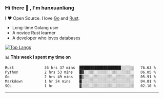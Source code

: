 ### Hi there 👋 , I'm hanxuanliang

<!--
**hanxuanliang/hanxuanliang** is a ✨ _special_ ✨ repository because its `README.md` (this file) appears on your GitHub profile.

Here are some ideas to get you started:

- 🔭 I’m currently working on ...
- 🌱 I’m currently learning ...
- 👯 I’m looking to collaborate on ...
- 🤔 I’m looking for help with ...
- 💬 Ask me about ...
- 📫 How to reach me: ...
- 😄 Pronouns: ...
- ⚡ Fun fact: ...
-->
I ❤ Open Source. I love [Go](https://golang.org) and [Rust](https://www.rust-lang.org/zh-CN/).

* Long-time Golang user
* A novice Rust learner
* A developer who loves databases

[![Top Langs](https://github-readme-stats.vercel.app/api?username=hanxuanliang&show_icons=true&count_private=true&line_height=40)](https://github.com/anuraghazra/github-readme-stats)

📊 **This week I spent my time on**
<!--START_SECTION:waka-->

```txt
Rust              36 hrs 37 mins  ███████████████████░░░░░░   76.63 %
Python            2 hrs 53 mins   █▓░░░░░░░░░░░░░░░░░░░░░░░   06.05 %
Go                2 hrs 49 mins   █▒░░░░░░░░░░░░░░░░░░░░░░░   05.91 %
Markdown          1 hr 54 mins    █░░░░░░░░░░░░░░░░░░░░░░░░   04.01 %
SQL               1 hr            ▓░░░░░░░░░░░░░░░░░░░░░░░░   02.10 %
```

<!--END_SECTION:waka-->

***

